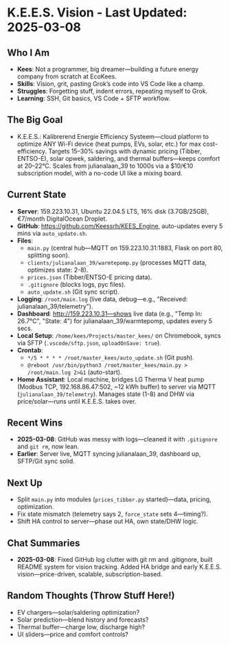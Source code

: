 # K.E.E.S. Vision - Last Updated: 2025-03-08

## Who I Am
- **Kees**: Not a programmer, big dreamer—building a future energy company from scratch at EcoKees.
- **Skills**: Vision, grit, pasting Grok’s code into VS Code like a champ.
- **Struggles**: Forgetting stuff, indent errors, repeating myself to Grok.
- **Learning**: SSH, Git basics, VS Code + SFTP workflow.

## The Big Goal
- K.E.E.S.: Kalibrerend Energie Efficiency Systeem—cloud platform to optimize ANY Wi-Fi device (heat pumps, EVs, solar, etc.) for max cost-efficiency. Targets 15–30% savings with dynamic pricing (Tibber, ENTSO-E), solar opwek, saldering, and thermal buffers—keeps comfort at 20–22°C. Scales from julianalaan_39 to 1000s via a $10/€10 subscription model, with a no-code UI like a mixing board.

## Current State
- **Server**: 159.223.10.31, Ubuntu 22.04.5 LTS, 16% disk (3.7GB/25GB), €7/month DigitalOcean Droplet.
- **GitHub**: https://github.com/Keessrh/KEES_Engine, auto-updates every 5 mins via `auto_update.sh`.
- **Files**: 
  - `main.py` (central hub—MQTT on 159.223.10.31:1883, Flask on port 80, splitting soon).
  - `clients/julianalaan_39/warmtepomp.py` (processes MQTT data, optimizes state: 2-8).
  - `prices.json` (Tibber/ENTSO-E pricing data).
  - `.gitignore` (blocks logs, pyc files).
  - `auto_update.sh` (Git sync script).
- **Logging**: `/root/main.log` (live data, debug—e.g., "Received: julianalaan_39/telemetry").
- **Dashboard**: http://159.223.10.31—shows live data (e.g., "Temp In: 26.7°C", "State: 4") for julianalaan_39/warmtepomp, updates every 5 secs.
- **Local Setup**: `/home/kees/Projects/master_kees/` on Chromebook, syncs via SFTP (`.vscode/sftp.json`, `uploadOnSave: true`).
- **Crontab**: 
  - `*/5 * * * * /root/master_kees/auto_update.sh` (Git push).
  - `@reboot /usr/bin/python3 /root/master_kees/main.py > /root/main.log 2>&1` (auto-start).
- **Home Assistant**: Local machine, bridges LG Therma V heat pump (Modbus TCP, 192.168.86.47:502, ~12 kWh buffer) to server via MQTT (`julianalaan_39/telemetry`). Manages state (1-8) and DHW via price/solar—runs until K.E.E.S. takes over.

## Recent Wins
- **2025-03-08**: GitHub was messy with logs—cleaned it with `.gitignore` and `git rm`, now lean.
- **Earlier**: Server live, MQTT syncing julianalaan_39, dashboard up, SFTP/Git sync solid.

## Next Up
- Split `main.py` into modules (`prices_tibber.py` started)—data, pricing, optimization.
- Fix state mismatch (telemetry says 2, `force_state` sets 4—timing?).
- Shift HA control to server—phase out HA, own state/DHW logic.

## Chat Summaries
- **2025-03-08**: Fixed GitHub log clutter with git rm and .gitignore, built README system for vision tracking. Added HA bridge and early K.E.E.S. vision—price-driven, scalable, subscription-based.

## Random Thoughts (Throw Stuff Here!)
- EV chargers—solar/saldering optimization?
- Solar prediction—blend history and forecasts?
- Thermal buffer—charge low, discharge high?
- UI sliders—price and comfort controls?

